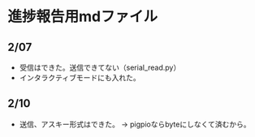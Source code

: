 # 進捗報告用mdファイル
## 2/07
* 受信はできた。送信できてない（serial_read.py）
* インタラクティブモードにも入れた。

## 2/10
* 送信、アスキー形式はできた。 -> pigpioならbyteにしなくて済むから。
